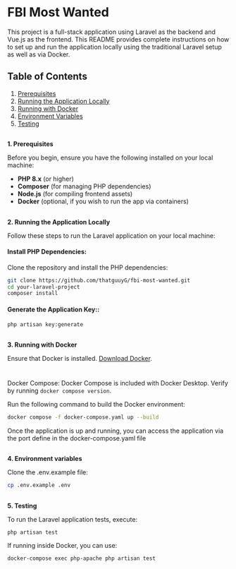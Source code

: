# FBI Most Wanted

This project is a full-stack application using Laravel as the backend and Vue.js as the frontend. This README provides complete instructions on how to set up and run the application locally using the traditional Laravel setup as well as via Docker.

## Table of Contents

1. [Prerequisites](#prerequisites)
2. [Running the Application Locally](#running-the-application-locally)
3. [Running with Docker](#running-with-docker)
4. [Environment Variables](#environment-variables)
5. [Testing](#testing)

## 
**1. Prerequisites**  

Before you begin, ensure you have the following installed on your local machine:
- **PHP 8.x** (or higher)
- **Composer** (for managing PHP dependencies)
- **Node.js** (for compiling frontend assets)
- **Docker** (optional, if you wish to run the app via containers)

##
**2. Running the Application Locally** 

Follow these steps to run the Laravel application on your local machine:

#### Install PHP Dependencies: 
Clone the repository and install the PHP dependencies:
```bash
git clone https://github.com/thatguuyG/fbi-most-wanted.git
cd your-laravel-project
composer install
```


#### Generate the Application Key:: 
```bash
php artisan key:generate
```


##
**3. Running with Docker** 

Ensure that Docker is installed. [Download Docker](https://www.docker.com/get-started).
#
Docker Compose: Docker Compose is included with Docker Desktop. Verify by running `docker compose version`.

Run the following command to build the Docker environment:

```bash
docker compose -f docker-compose.yaml up --build
```

Once the application is up and running, you can access the application via the port define in the docker-compose.yaml file


##
**4. Environment variables** 

Clone the .env.example file:
```bash
cp .env.example .env
```

##
**5. Testing** 

To run the Laravel application tests, execute:
```bash
php artisan test
```


If running inside Docker, you can use:
```bash
docker-compose exec php-apache php artisan test

```

